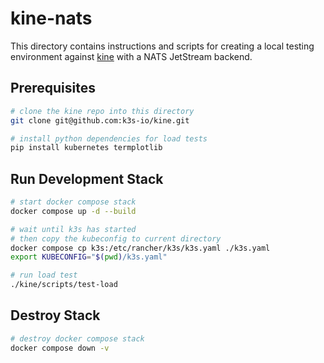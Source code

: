 # kine-nats

This directory contains instructions and scripts for creating a local testing environment against [kine](https://github.com/k3s-io/kine/) with a NATS JetStream backend.

## Prerequisites

```bash
# clone the kine repo into this directory
git clone git@github.com:k3s-io/kine.git

# install python dependencies for load tests
pip install kubernetes termplotlib
```

## Run Development Stack

```bash
# start docker compose stack
docker compose up -d --build

# wait until k3s has started
# then copy the kubeconfig to current directory
docker compose cp k3s:/etc/rancher/k3s/k3s.yaml ./k3s.yaml
export KUBECONFIG="$(pwd)/k3s.yaml"

# run load test
./kine/scripts/test-load
```

## Destroy Stack

```bash
# destroy docker compose stack
docker compose down -v
```
